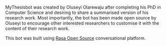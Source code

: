 MyThesisbot was created by Oluseyi Olarewaju after completing his PhD in Computer Science and desiring to share a summarised version of his research work. Most importantly, the bot has been made open source by Oluseyi to encourage other interested researchers to customise it with the content of their research work. 

This bot was built using [Rasa Open Source](https://github.com/rasahq/rasa) conversational platform.
